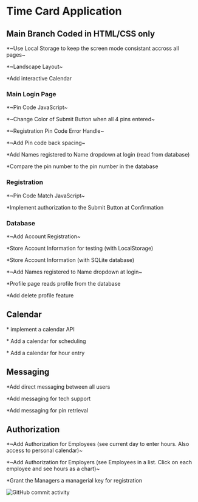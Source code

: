 # Time Card Application

## Main Branch Coded in HTML/CSS only

\*~Use Local Storage to keep the screen mode consistant accross all pages~

\*~Landscape Layout~

\*Add interactive Calendar

### Main Login Page

\*~Pin Code JavaScript~

\*~Change Color of Submit Button when all 4 pins entered~

\*~Registration Pin Code Error Handle~

\*~Add Pin code back spacing~

\*Add Names registered to Name dropdown at login (read from database)

\*Compare the pin number to the pin number in the database

### Registration

\*~Pin Code Match JavaScript~

\*Implement authorization to the Submit Button at Confirmation

### Database

\*~Add Account Registration~

\*Store Account Information for testing (with LocalStorage)

\*Store Account Information (with SQLite database)

\*~Add Names registered to Name dropdown at login~

\*Profile page reads profile from the database

\*Add delete profile feature

## Calendar

\* implement a calendar API

\* Add a calendar for scheduling

\* Add a calendar for hour entry

## Messaging

\*Add direct messaging between all users

\*Add messaging for tech support

\*Add messaging for pin retrieval

## Authorization

\*~Add Authorization for Employees (see current day to enter hours. Also access to personal calendar)~

\*~Add Authorization for Employers (see Employees in a list. Click on each employee and see hours as a chart)~

\*Grant the Managers a managerial key for registration

![GitHub commit activity](https://img.shields.io/github/commit-activity/t/courthub74/hazel_park_time_card?style=flat&logo=GitHub)
